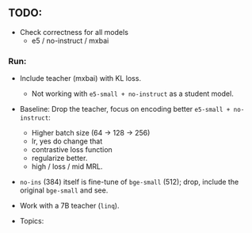 ## TODO:

* Check correctness for all models
    * e5 / no-instruct / mxbai



### Run:

* Include teacher  (mxbai) with KL loss.
    * Not working with `e5-small + no-instruct` as a student model.

* Baseline: Drop the teacher, focus on encoding better `e5-small + no-instruct`:
    * Higher batch size (64 -> 128 -> 256)
    * lr, yes do change that 
    * contrastive loss function 
    * regularize better.  
    * high / loss / mid MRL.

* `no-ins` (384) itself is fine-tune of `bge-small` (512); drop, include the original `bge-small` and see.

* Work with a 7B teacher (`linq`).

* Topics:




